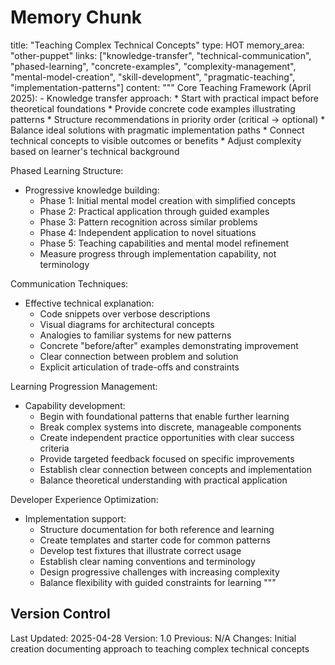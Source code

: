 # Memory Chunk

<chunk>
title: "Teaching Complex Technical Concepts"
type: HOT
memory_area: "other-puppet"
links: ["knowledge-transfer", "technical-communication", "phased-learning", "concrete-examples", "complexity-management", "mental-model-creation", "skill-development", "pragmatic-teaching", "implementation-patterns"]
content: """
Core Teaching Framework (April 2025):
- Knowledge transfer approach:
  * Start with practical impact before theoretical foundations
  * Provide concrete code examples illustrating patterns
  * Structure recommendations in priority order (critical → optional)
  * Balance ideal solutions with pragmatic implementation paths
  * Connect technical concepts to visible outcomes or benefits
  * Adjust complexity based on learner's technical background

Phased Learning Structure:
- Progressive knowledge building:
  * Phase 1: Initial mental model creation with simplified concepts
  * Phase 2: Practical application through guided examples
  * Phase 3: Pattern recognition across similar problems
  * Phase 4: Independent application to novel situations
  * Phase 5: Teaching capabilities and mental model refinement
  * Measure progress through implementation capability, not terminology

Communication Techniques:
- Effective technical explanation:
  * Code snippets over verbose descriptions
  * Visual diagrams for architectural concepts
  * Analogies to familiar systems for new patterns
  * Concrete "before/after" examples demonstrating improvement
  * Clear connection between problem and solution
  * Explicit articulation of trade-offs and constraints

Learning Progression Management:
- Capability development:
  * Begin with foundational patterns that enable further learning
  * Break complex systems into discrete, manageable components
  * Create independent practice opportunities with clear success criteria
  * Provide targeted feedback focused on specific improvements
  * Establish clear connection between concepts and implementation
  * Balance theoretical understanding with practical application

Developer Experience Optimization:
- Implementation support:
  * Structure documentation for both reference and learning
  * Create templates and starter code for common patterns
  * Develop test fixtures that illustrate correct usage
  * Establish clear naming conventions and terminology
  * Design progressive challenges with increasing complexity
  * Balance flexibility with guided constraints for learning
"""
</chunk>

## Version Control
Last Updated: 2025-04-28
Version: 1.0
Previous: N/A
Changes: Initial creation documenting approach to teaching complex technical concepts
